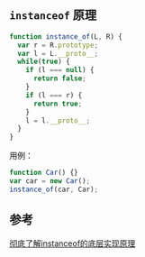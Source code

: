 ## `instanceof` 原理

```js
function instance_of(L, R) {
  var r = R.prototype;
  var l = L.__proto__;
  while(true) {
    if (l === null) {
      return false;
    }
    if (l === r) {
      return true;
    }
    l = l.__proto__;
  }
}
```

用例：
```js
function Car() {}
var car = new Car();
instance_of(car, Car);

```

## 参考
[彻底了解instanceof的底层实现原理](https://zhuanlan.zhihu.com/p/105487552)
